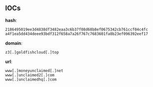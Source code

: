 
## IOCs

__hash__:

```text
2186495019ee3d4838df3482eaa3c6b37f08d68b8ef0675342cb761ccf04c4fc
a4f1ea5dd434deee93bdf312f658a7a26f767c7683601fa8b23ef096392eef17
```
__domain__:

```text
z3[.]goldfishcloud[.]top
```
__url__:

```text
www[.]moneyunclaimed[.]net
www[.]unclaimed2[.]com
www[.]unclaimedhq[.]com
```